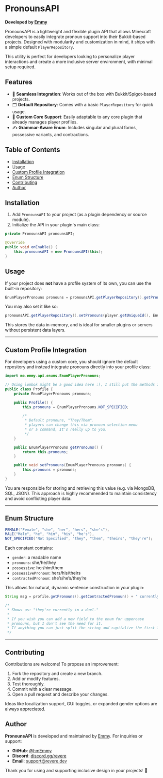 # PronounsAPI

**Developed by [Emmy](https://github.com/hmEmmy)**

PronounsAPI is a lightweight and flexible plugin API that allows Minecraft developers to easily integrate pronoun support into their Bukkit-based projects. Designed with modularity and customization in mind, it ships with a simple default `PlayerRepository`.

This utility is perfect for developers looking to personalize player interactions and create a more inclusive server environment, with minimal setup required.

## Features

- 🔗 **Seamless Integration**: Works out of the box with Bukkit/Spigot-based projects.
- 🗂 **Default Repository**: Comes with a basic `PlayerRepository` for quick usage.
- 🧩 **Custom Core Support**: Easily adaptable to any core plugin that already manages player profiles.
- ✍️ **Grammar-Aware Enum**: Includes singular and plural forms, possessive variants, and contractions.

## Table of Contents

- [Installation](#installation)
- [Usage](#usage)
- [Custom Profile Integration](#custom-profile-integration)
- [Enum Structure](#enum-structure)
- [Contributing](#contributing)
- [Author](#author)

## Installation

1. Add `PronounsAPI` to your project (as a plugin dependency or source module).
2. Initialize the API in your plugin's main class:

```java
private PronounsAPI pronounsAPI;

@Override
public void onEnable() {
    this.pronounsAPI = new PronounsAPI(this);
}
```

## Usage

If your project does **not** have a profile system of its own, you can use the built-in repository:

```java
EnumPlayerPronouns pronouns = pronounsAPI.getPlayerRepository().getPronouns(player.getUniqueId());
```

You may also set it like so:

```java
pronounsAPI.getPlayerRepository().setPronouns(player.getUniqueId(), EnumPlayerPronouns.FEMALE);
```

This stores the data in-memory, and is ideal for smaller plugins or servers without persistent data layers.

---

## Custom Profile Integration

For developers using a custom core, you should ignore the default repository and instead integrate pronouns directly into your profile class:

```java
import me.emmy.api.enums.EnumPlayerPronouns;

// Using lombok might be a good idea here :), I still put the methods in for clarity
public class Profile {
    private EnumPlayerPronouns pronouns;

    public Profile() {
        this.pronouns = EnumPlayerPronouns.NOT_SPECIFIED;

        /*
         * Default pronouns, "They/Them".
         * players can change this via pronoun selection menu
         * or a command, It's really up to you.
         */
    }

    public EnumPlayerPronouns getPronouns() {
        return this.pronouns;
    }

    public void setPronouns(EnumPlayerPronouns pronouns) {
        this.pronouns = pronouns;
    }
}
```

You are responsible for storing and retrieving this value (e.g. via MongoDB, SQL, JSON). This approach is highly recommended to maintain consistency and avoid conflicting player data.

---

## Enum Structure

```java
FEMALE("Female", "she", "her", "hers", "she's"),
MALE("Male", "he", "him", "his", "he's"),
NOT_SPECIFIED("Not Specified", "they", "them", "theirs", "they're");
```

Each constant contains:

- `gender`: a readable name
- `pronouns`: she/he/they
- `possessive`: her/him/them
- `possessivePronoun`: hers/his/theirs
- `contractedPronoun`: she’s/he’s/they’re

This allows for natural, dynamic sentence construction in your plugin:

```java
String msg = profile.getPronouns().getContractedPronoun() + " currently in a duel.";

/*
 * Shows as: "they're currently in a duel."
 * 
 * If you wish you can add a new field to the enum for uppercase
 * pronouns, but I don't see the need for it.
 * If anything you can just split the string and capitalize the first letter.
 */

```

---

## Contributing

Contributions are welcome! To propose an improvement:

1. Fork the repository and create a new branch.
2. Add or modify features.
3. Test thoroughly.
4. Commit with a clear message.
5. Open a pull request and describe your changes.

Ideas like localization support, GUI toggles, or expanded gender options are always appreciated.

## Author

**PronounsAPI** is developed and maintained by [Emmy](https://github.com/hmEmmy). For inquiries or support:

- **GitHub**: [@hmEmmy](https://github.com/hmEmmy)
- **Discord**: [discord.gg/revere](https://discord.gg/revere)
- **Email**: [support@revere.dev](mailto:support@revere.dev)

Thank you for using and supporting inclusive design in your projects! 🌈
